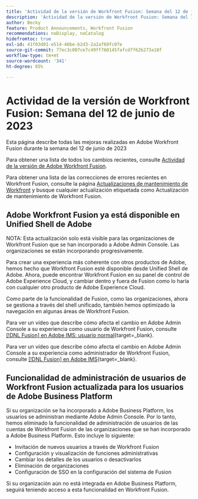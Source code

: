 ```yaml
---
title: 'Actividad de la versión de Workfront Fusion: Semana del 12 de junio de 2023'
description: 'Actividad de la versión de Workfront Fusion: Semana del 12 de junio de 2023'
author: Becky
feature: Product Announcements, Workfront Fusion
recommendations: noDisplay, noCatalog
hidefromtoc: true
exl-id: 41f03d01-e514-46be-b2d3-2a2af69fc0fe
source-git-commit: 77ec3c007ce7c49ff760145fafcd7f62b273a18f
workflow-type: tm+mt
source-wordcount: '341'
ht-degree: 85%

---
```


# Actividad de la versión de Workfront Fusion: Semana del 12 de junio de 2023

Esta página describe todas las mejoras realizadas en Adobe Workfront Fusion durante la semana del 12 de junio de 2023

Para obtener una lista de todos los cambios recientes, consulte [Actividad de la versión de Adobe Workfront Fusion](/help/workfront-fusion/fusion-product-releases/fusion-release-activity.md).

Para obtener una lista de las correcciones de errores recientes en Workfront Fusion, consulte la página [Actualizaciones de mantenimiento de Workfront](https://experienceleague.adobe.com/docs/workfront-known-issues/releases/current-updates.html?lang=es) y busque cualquier actualización etiquetada como Actualización de mantenimiento de Workfront Fusion.

## Adobe Workfront Fusion ya está disponible en Unified Shell de Adobe

NOTA: Esta actualización solo está visible para las organizaciones de Workfront Fusion que se han incorporado a Adobe Admin Console. Las organizaciones se están incorporando progresivamente.

Para crear una experiencia más coherente con otros productos de Adobe, hemos hecho que Workfront Fusion esté disponible desde Unified Shell de Adobe. Ahora, puede encontrar Workfront Fusion en su panel de control de Adobe Experience Cloud, y cambiar dentro y fuera de Fusion como lo haría con cualquier otro producto de Adobe Experience Cloud.

Como parte de la funcionalidad de Fusion, como las organizaciones, ahora se gestiona a través del shell unificado, también hemos optimizado la navegación en algunas áreas de Workfront Fusion.

Para ver un vídeo que describe cómo afecta el cambio en Adobe Admin Console a su experiencia como usuario de Workfront Fusion, consulte [[!DNL Fusion] en Adobe IMS: usuario normal](https://video.tv.adobe.com/v/3412465/){target=_blank}.

Para ver un vídeo que describe cómo afecta el cambio en Adobe Admin Console a su experiencia como administrador de Workfront Fusion, consulte [[!DNL Fusion] en Adobe IMS](https://video.tv.adobe.com/v/3412464/){target=_blank}.


## Funcionalidad de administración de usuarios de Workfront Fusion actualizada para los usuarios de Adobe Business Platform

Si su organización se ha incorporado a Adobe Business Platform, los usuarios se administran mediante Adobe Admin Console. Por lo tanto, hemos eliminado la funcionalidad de administración de usuarios de las cuentas de Workfront Fusion de las organizaciones que se han incorporado a Adobe Business Platform. Esto incluye lo siguiente:

* Invitación de nuevos usuarios a través de Workfront Fusion
* Configuración y visualización de funciones administrativas
* Cambiar los detalles de los usuarios o desactivarlos
* Eliminación de organizaciones
* Configuración de SSO en la configuración del sistema de Fusion

Si su organización aún no está integrada en Adobe Business Platform, seguirá teniendo acceso a esta funcionalidad en Workfront Fusion.

